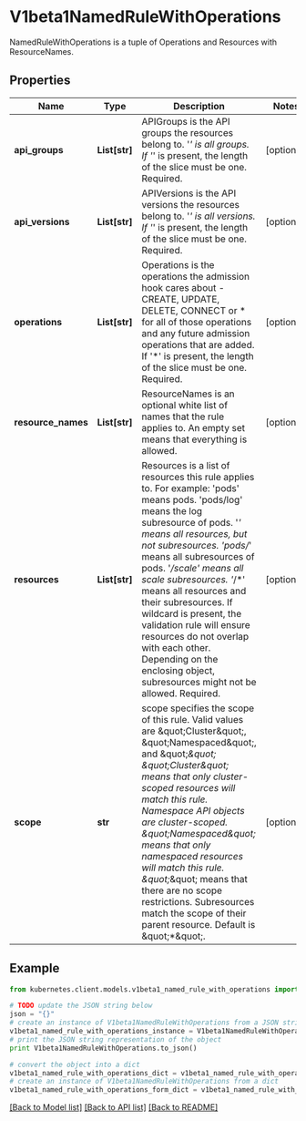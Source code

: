 # V1beta1NamedRuleWithOperations

NamedRuleWithOperations is a tuple of Operations and Resources with ResourceNames.

## Properties
Name | Type | Description | Notes
------------ | ------------- | ------------- | -------------
**api_groups** | **List[str]** | APIGroups is the API groups the resources belong to. &#39;*&#39; is all groups. If &#39;*&#39; is present, the length of the slice must be one. Required. | [optional] 
**api_versions** | **List[str]** | APIVersions is the API versions the resources belong to. &#39;*&#39; is all versions. If &#39;*&#39; is present, the length of the slice must be one. Required. | [optional] 
**operations** | **List[str]** | Operations is the operations the admission hook cares about - CREATE, UPDATE, DELETE, CONNECT or * for all of those operations and any future admission operations that are added. If &#39;*&#39; is present, the length of the slice must be one. Required. | [optional] 
**resource_names** | **List[str]** | ResourceNames is an optional white list of names that the rule applies to.  An empty set means that everything is allowed. | [optional] 
**resources** | **List[str]** | Resources is a list of resources this rule applies to.  For example: &#39;pods&#39; means pods. &#39;pods/log&#39; means the log subresource of pods. &#39;*&#39; means all resources, but not subresources. &#39;pods/*&#39; means all subresources of pods. &#39;*/scale&#39; means all scale subresources. &#39;*/*&#39; means all resources and their subresources.  If wildcard is present, the validation rule will ensure resources do not overlap with each other.  Depending on the enclosing object, subresources might not be allowed. Required. | [optional] 
**scope** | **str** | scope specifies the scope of this rule. Valid values are \&quot;Cluster\&quot;, \&quot;Namespaced\&quot;, and \&quot;*\&quot; \&quot;Cluster\&quot; means that only cluster-scoped resources will match this rule. Namespace API objects are cluster-scoped. \&quot;Namespaced\&quot; means that only namespaced resources will match this rule. \&quot;*\&quot; means that there are no scope restrictions. Subresources match the scope of their parent resource. Default is \&quot;*\&quot;. | [optional] 

## Example

```python
from kubernetes.client.models.v1beta1_named_rule_with_operations import V1beta1NamedRuleWithOperations

# TODO update the JSON string below
json = "{}"
# create an instance of V1beta1NamedRuleWithOperations from a JSON string
v1beta1_named_rule_with_operations_instance = V1beta1NamedRuleWithOperations.from_json(json)
# print the JSON string representation of the object
print V1beta1NamedRuleWithOperations.to_json()

# convert the object into a dict
v1beta1_named_rule_with_operations_dict = v1beta1_named_rule_with_operations_instance.to_dict()
# create an instance of V1beta1NamedRuleWithOperations from a dict
v1beta1_named_rule_with_operations_form_dict = v1beta1_named_rule_with_operations.from_dict(v1beta1_named_rule_with_operations_dict)
```
[[Back to Model list]](../README.md#documentation-for-models) [[Back to API list]](../README.md#documentation-for-api-endpoints) [[Back to README]](../README.md)


